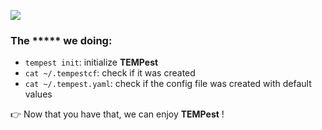 
<!-- <script src="https://asciinema.org/a/170840.js" id="asciicast-170840"></script> -->
<a href="https://asciinema.org/a/170840" target="_blank"><img src="https://asciinema.org/a/170840.png" /></a>

### [](#head-init-1)The \*\*\*\*\* we doing:
- ``tempest init``: initialize **TEMPest**
- ``cat ~/.tempestcf``: check if it was created
- ``cat ~/.tempest.yaml``: check if the config file was created with default values

:point_right: Now that you have that, we can enjoy **TEMPest** !
